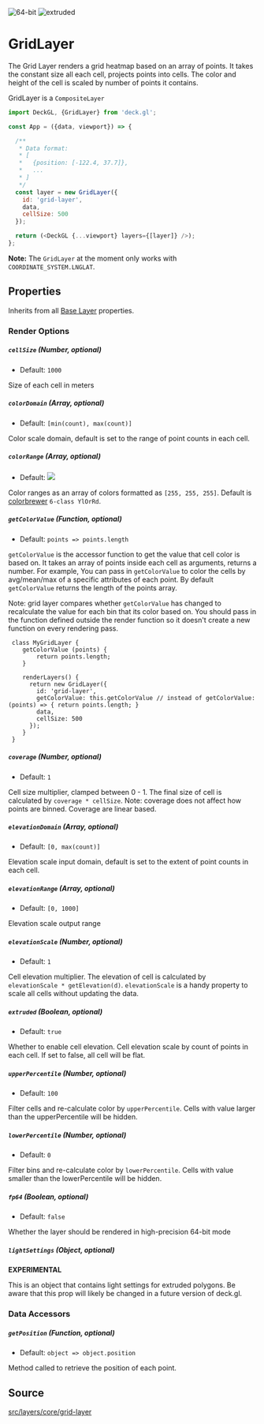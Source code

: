 <!-- INJECT:"GridLayerDemo" -->

<p class="badges">
  <img src="https://img.shields.io/badge/64--bit-support-blue.svg?style=flat-square" alt="64-bit" />
  <img src="https://img.shields.io/badge/extruded-yes-blue.svg?style=flat-square" alt="extruded" />
</p>

# GridLayer

The Grid Layer renders a grid heatmap based on an array of points.
It takes the constant size all each cell, projects points into cells. The color
and height of the cell is scaled by number of points it contains.

GridLayer is a `CompositeLayer`

```js
import DeckGL, {GridLayer} from 'deck.gl';

const App = ({data, viewport}) => {

  /**
   * Data format:
   * [
   *   {position: [-122.4, 37.7]},
   *   ...
   * ]
   */
  const layer = new GridLayer({
    id: 'grid-layer',
    data,
    cellSize: 500
  });

  return (<DeckGL {...viewport} layers={[layer]} />);
};
```

**Note:** The `GridLayer` at the moment only works with `COORDINATE_SYSTEM.LNGLAT`.

## Properties

Inherits from all [Base Layer](/docs/api-reference/base-layer.md) properties.

### Render Options

##### `cellSize` (Number, optional)

- Default: `1000`

Size of each cell in meters

##### `colorDomain` (Array, optional)

- Default: `[min(count), max(count)]`

Color scale domain, default is set to the range of point counts in each cell.

##### `colorRange` (Array, optional)

- Default: <img src="/demo/src/static/images/colorbrewer_YlOrRd_6.png"/></a>

Color ranges as an array of colors formatted as `[255, 255, 255]`. Default is
[colorbrewer](http://colorbrewer2.org/#type=sequential&scheme=YlOrRd&n=6) `6-class YlOrRd`.

##### `getColorValue` (Function, optional)

- Default: `points => points.length`

`getColorValue` is the accessor function to get the value that cell color is based on. 
It takes an array of points inside each cell as arguments, returns a number. For example, 
You can pass in `getColorValue` to color the cells by avg/mean/max of a specific attributes of each point.
By default `getColorValue` returns the length of the points array.

Note: grid layer compares whether `getColorValue` has changed to
recalculate the value for each bin that its color based on. You should
pass in the function defined outside the render function so it doesn't create a 
new function on every rendering pass. 

```
 class MyGridLayer {
    getColorValue (points) {
        return points.length;
    }
    
    renderLayers() {
      return new GridLayer({
        id: 'grid-layer',
        getColorValue: this.getColorValue // instead of getColorValue: (points) => { return points.length; }
        data,
        cellSize: 500
      });
    }
 }
```

##### `coverage` (Number, optional)

- Default: `1`

Cell size multiplier, clamped between 0 - 1. The final size of cell
is calculated by `coverage * cellSize`. Note: coverage does not affect how points
are binned. Coverage are linear based.

##### `elevationDomain` (Array, optional)

- Default: `[0, max(count)]`

Elevation scale input domain, default is set to the extent of point counts in each cell.

##### `elevationRange` (Array, optional)

- Default: `[0, 1000]`

Elevation scale output range

##### `elevationScale` (Number, optional)

- Default: `1`

Cell elevation multiplier. The elevation of cell is calculated by
`elevationScale * getElevation(d)`.
`elevationScale` is a handy property to scale all cells without updating the data.

##### `extruded` (Boolean, optional)

- Default: `true`

Whether to enable cell elevation. Cell elevation scale by count of points in each cell. If set to false, all cell will be flat.

##### `upperPercentile` (Number, optional)

- Default: `100`

Filter cells and re-calculate color by `upperPercentile`. Cells with value
larger than the upperPercentile will be hidden.

##### `lowerPercentile` (Number, optional)

- Default: `0`

Filter bins and re-calculate color by `lowerPercentile`. Cells with value
smaller than the lowerPercentile will be hidden.

##### `fp64` (Boolean, optional)

- Default: `false`

Whether the layer should be rendered in high-precision 64-bit mode

##### `lightSettings` (Object, optional)

**EXPERIMENTAL**

This is an object that contains light settings for extruded polygons.
Be aware that this prop will likely be changed in a future version of deck.gl.

### Data Accessors

##### `getPosition` (Function, optional)

- Default: `object => object.position`

Method called to retrieve the position of each point.

## Source
[src/layers/core/grid-layer](https://github.com/uber/deck.gl/tree/4.1-release/src/layers/core/grid-layer)


